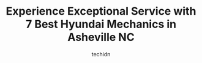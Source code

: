 ---
layout: ampstory
image: https://images.unsplash.com/photo-1626302592077-206bbcf450ae?ixlib=rb-4.0.3&ixid=MnwxMjA3fDB8MHxwaG90by1wYWdlfHx8fGVufDB8fHx8&auto=format&fit=crop&w=640&h=853&q=80
author: techidn
featured: false
description: Discover the 7 best Hyundai Mechanic in Asheville NC, USA and ensure your vehicle receives the highest quality of care. These trusted professionals are known for their skill, knowledge, and 
title: Experience Exceptional Service with 7 Best Hyundai Mechanics in Asheville NC
cover:
   title: Experience Exceptional Service with 7 Best Hyundai Mechanics in Asheville NC
   subtitle: Rickpate
   background: https://images.unsplash.com/photo-1626302592077-206bbcf450ae?ixlib=rb-4.0.3&ixid=MnwxMjA3fDB8MHxwaG90by1wYWdlfHx8fGVufDB8fHx8&auto=format&fit=crop&w=640&h=853&q=80

pages: 
 - layout: thirds
   top: <h1>#1 AAA - Asheville</h1>
   bottom: "<p>I am a big fan of AAA.  We ve had several different cars serviced here over the past 7 years and we ve always been satisfied.  Most recently we took a teardrop trailer ti</p>"
   background: https://www.knot35.com/toplist/wp-content/uploads/2023/06/best-hyundai-mechanic-1-in-asheville-nc-1685835785.jpeg
   backgroundblur: true
 - layout: thirds
   top: <h1>#2 Jimmys Automotive Center</h1>
   bottom: "<p>277 Weaverville Rd, Asheville, NC 28804, United States</p>"
   background: https://www.knot35.com/toplist/wp-content/uploads/2023/06/best-hyundai-mechanic-2-in-asheville-nc-1685835785.jpeg
   cta:
      link: https://www.knot35.com/toplist/experience-exceptional-service-with-7-best-hyundai-mechanics-in-asheville-nc/
      text: Experience Exceptional Service with 7 Best Hyundai Mechanics in Asheville NC
 - layout: thirds
   top: <h1>#3 Curtis Hi Tech Auto Services Center</h1>
   bottom: "<p>1225, 1668 Tunnel Rd, Asheville, NC 28805, United States</p>"
   background: https://www.knot35.com/toplist/wp-content/uploads/2023/06/best-hyundai-mechanic-3-in-asheville-nc-1685835786.jpeg
   cta:
      link: https://www.knot35.com/toplist/experience-exceptional-service-with-7-best-hyundai-mechanics-in-asheville-nc/
      text: Experience Exceptional Service with 7 Best Hyundai Mechanics in Asheville NC
 - layout: thirds
   top: <h1>#4 Organic Mechanic</h1>
   bottom: "<p>568 Haywood Rd, Asheville, NC 28806, United States</p>"
   background: https://images.unsplash.com/photo-1489648022186-8f49310909a0?ixlib=rb-4.0.3&ixid=MnwxMjA3fDB8MHxwaG90by1wYWdlfHx8fGVufDB8fHx8&auto=format&fit=crop&w=640&h=853&q=80
   cta:
      link: https://www.knot35.com/toplist/experience-exceptional-service-with-7-best-hyundai-mechanics-in-asheville-nc/
      text: Experience Exceptional Service with 7 Best Hyundai Mechanics in Asheville NC
 - layout: thirds
   top: <h1>#5 Precision Tune Auto Care</h1>
   bottom: "<p>6 Bryson St, Asheville, NC 28803, United States</p>"
   background: https://images.unsplash.com/photo-1613843873231-1447db182f97?ixlib=rb-4.0.3&ixid=MnwxMjA3fDB8MHxwaG90by1wYWdlfHx8fGVufDB8fHx8&auto=format&fit=crop&w=640&h=853&q=80
   cta:
      link: https://www.knot35.com/toplist/experience-exceptional-service-with-7-best-hyundai-mechanics-in-asheville-nc/
      text: Experience Exceptional Service with 7 Best Hyundai Mechanics in Asheville NC
 - layout: thirds
   top: <h1>#6 Precision International</h1>
   bottom: "<p>23 Sardis Rd, Asheville, NC 28806, United States</p>"
   background: https://images.unsplash.com/photo-1515405295579-ba7b45403062?ixlib=rb-4.0.3&ixid=MnwxMjA3fDB8MHxwaG90by1wYWdlfHx8fGVufDB8fHx8&auto=format&fit=crop&w=640&h=853&q=80
   cta:
      link: https://www.knot35.com/toplist/experience-exceptional-service-with-7-best-hyundai-mechanics-in-asheville-nc/
      text: Experience Exceptional Service with 7 Best Hyundai Mechanics in Asheville NC
 - layout: thirds
   top: <h1>#7 Sweeten Creek Automotive</h1>
   bottom: "<p>1269 Sweeten Creek Rd, Asheville, NC 28803, United States</p>"
   background: https://images.unsplash.com/photo-1533998839656-76f5e4b2bccb?ixlib=rb-4.0.3&ixid=MnwxMjA3fDB8MHxwaG90by1wYWdlfHx8fGVufDB8fHx8&auto=format&fit=crop&w=640&h=853&q=80
   cta:
      link: https://www.knot35.com/toplist/experience-exceptional-service-with-7-best-hyundai-mechanics-in-asheville-nc/
      text: Experience Exceptional Service with 7 Best Hyundai Mechanics in Asheville NC
 - layout: thirds
   middle: Continue reading...
   background: https://images.unsplash.com/photo-1522441815192-d9f04eb0615c?ixlib=rb-4.0.3&ixid=MnwxMjA3fDB8MHxwaG90by1wYWdlfHx8fGVufDB8fHx8&auto=format&fit=crop&w=640&h=853&q=80
   cta:
      link: https://www.knot35.com/toplist/experience-exceptional-service-with-7-best-hyundai-mechanics-in-asheville-nc/
      text: Experience Exceptional Service with 7 Best Hyundai Mechanics in Asheville NC
      
---